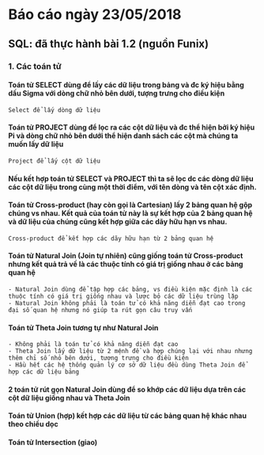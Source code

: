 # Báo cáo ngày 23/05/2018 
## SQL: đã thực hành bài 1.2 (nguồn Funix)
### 1. Các toán tử
#### Toán tử SELECT dùng để lấy các dữ liệu trong bảng và đc ký hiệu bằng dấu Sigma với dòng chữ nhỏ bên dưới, tượng trưng cho điều kiện
```
Select để lấy dòng dữ liệu
```
#### Toán tử PROJECT dùng để lọc ra các cột dữ liệu và đc thể hiện bởi ký hiệu Pi và dòng chữ nhỏ bên dưới thể hiện danh sách các cột mà chúng ta muốn lấy dữ liệu
```
Project để lấy cột dữ liệu
```
#### Nếu kết hợp toán tử SELECT và PROJECT thì ta sẽ lọc dc các dòng dữ liệu các cột dữ liệu trong cùng một thời điểm, với tên dòng và tên cột xác định.
#### Toán tử Cross-product (hay còn gọi là Cartesian) lấy 2 bảng quan hệ gộp chúng vs nhau. Kết quả của toán tử này là sự kết hợp của 2 bảng quan hệ và dữ liệu của chúng cũng kết hợp giữa các dãy hữu hạn vs nhau.
``` 
Cross-product để kết hợp các dãy hữu hạn từ 2 bảng quan hệ
```
#### Toán tử Natural Join (Join tự nhiên) cũng giống toán tử Cross-product nhưng kết quả trả về là các thuộc tính có giá trị giống nhau ở các bảng quan hệ
```
- Natural Join dùng để tập hợp các bảng, vs điều kiện mặc định là các thuộc tính có giá trị giống nhau và lược bỏ các dữ liệu trùng lặp
- Natural Join không phải là toán tử có khả năng diễn đạt cao trong đại số quan hệ nhưng nó giúp ta rút gọn câu truy vấn
```
#### Toán tử Theta Join tương tự như Natural Join
```
- Không phải là toán tử có khả năng diễn đạt cao
- Theta Join lấy dữ liệu từ 2 mệnh đề và hợp chúng lại với nhau nhưng thêm chỉ số nhỏ bên dưới, tượng trưng cho điều kiện
- Hầu hết các hệ thống quản lý cơ sở dữ liệu đều dùng Theta Join để hợp các dữ liệu bảng
```
#### 2 toán tử rút gọn Natural Join dùng để so khớp các dữ liệu dựa trên các cột dữ liệu giống nhau và Theta Join
#### Toán tử Union (hợp) kết hợp các dữ liệu từ các bảng quan hệ khác nhau theo chiều dọc
#### Toán tử Intersection (giao) 
```

